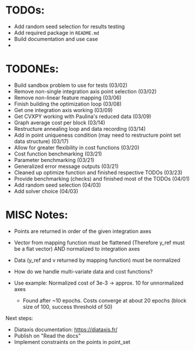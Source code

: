# TODOs:

- Add random seed selection for results testing
- Add required package in  <code>README.md</code>
- Build documentation and use case
-
# TODONEs:
- Build sandbox problem to use for tests                                                    (03/02)
- Remove non-single integration axis point selection                                        (03/02)
- Remove non-linear feature mapping                                                         (03/06)
- Finish building the optimization loop                                                     (03/08)
- Get one integration axis working                                                          (03/09)
- Get CVXPY working with Paulina's reduced data                                             (03/09)
- Graph average cost per block                                                              (03/14)
- Restructure annealing loop and data recording                                             (03/14)
- Add in point uniqueness condition (may need to restructure point set data structure)      (03/17)
- Allow for greater flexibility in cost functions                                           (03/20)
- Cost function benchmarking                                                                (03/21)
- Parameter benchmarking                                                                    (03/21)
- Generalized error message outputs                                                         (03/21)
- Cleaned up optimize function and finished respective TODOs                                (03/23)
- Provide benchmarking (checks) and finished most of the TODOs                              (04/01)
- Add random seed selection                                                                 (04/03)
- Add solver choice                                                                         (04/03)

# MISC Notes:
- Points are returned in order of the given integration axes
- Vector from mapping function must be flattened (Therefore y_ref must be a flat vector) AND normalized to integration axes
- Data (y_ref and v returned by mapping function) must be normalized

- How do we handle multi-variate data and cost functions?

- Use example: Normalized cost of 3e-3 -> approx. 10 for unnormalized axes
    - Found after ~10 epochs. Costs converge at about 20 epochs (block size of 100, success threshold of 50)


Next steps:
- Diataxis documentation: https://diataxis.fr/
- Publish on "Read the docs"
- Implement constraints on the points in point_set